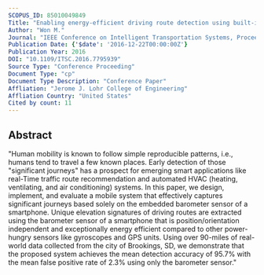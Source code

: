 ```yaml
---
SCOPUS_ID: 85010049849
Title: "Enabling energy-efficient driving route detection using built-in smartphone barometer sensor"
Author: "Won M."
Journal: "IEEE Conference on Intelligent Transportation Systems, Proceedings, ITSC"
Publication Date: {'$date': '2016-12-22T00:00:00Z'}
Publication Year: 2016
DOI: "10.1109/ITSC.2016.7795939"
Source Type: "Conference Proceeding"
Document Type: "cp"
Document Type Description: "Conference Paper"
Affliation: "Jerome J. Lohr College of Engineering"
Affliation Country: "United States"
Cited by count: 11
---
```


## Abstract
"Human mobility is known to follow simple reproducible patterns, i.e., humans tend to travel a few known places. Early detection of those \"significant journeys\" has a prospect for emerging smart applications like real-Time traffic route recommendation and automated HVAC (heating, ventilating, and air conditioning) systems. In this paper, we design, implement, and evaluate a mobile system that effectively captures significant journeys based solely on the embedded barometer sensor of a smartphone. Unique elevation signatures of driving routes are extracted using the barometer sensor of a smartphone that is position/orientation independent and exceptionally energy efficient compared to other power-hungry sensors like gyroscopes and GPS units. Using over 90-miles of real-world data collected from the city of Brookings, SD, we demonstrate that the proposed system achieves the mean detection accuracy of 95.7% with the mean false positive rate of 2.3% using only the barometer sensor."
